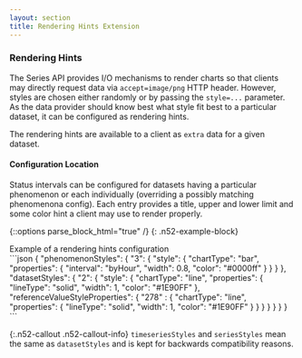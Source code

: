 ```yaml
---
layout: section
title: Rendering Hints Extension
---
```


### Rendering Hints

The Series API provides I/O mechanisms to render charts so that clients may directly request
data via `accept=image/png` HTTP header. However, styles are chosen either randomly or by 
passing the `style=...` parameter. As the data provider should know best what style fit best
to a particular dataset, it can be configured as rendering hints. 


The rendering hints are available to a client as `extra` data for a given dataset. 

#### Configuration Location

Status intervals can be configured for datasets having a particular phenomenon or each individually 
(overriding a possibly matching phenomenona config). Each entry provides a title, upper and lower
limit and some color hint a client may use to render properly.


{::options parse_block_html="true" /}
{: .n52-example-block}
<div>
<div class="btn n52-example-caption n52-example-toggler" type="button" data-toggle="button">
Example of a rendering hints configuration
</div>
```json
{
  "phenomenonStyles": {
    "3": {
      "style": {
        "chartType": "bar",
        "properties": {
          "interval": "byHour",
          "width": 0.8,
          "color": "#0000ff"
        }
      }
    }
  },
  "datasetStyles": {
    "2": {
      "style": {
        "chartType": "line",
        "properties": {
          "lineType": "solid",
          "width": 1,
          "color": "#1E90FF"
        },
        "referenceValueStyleProperties": {
          "278" : {
            "chartType": "line",
            "properties": {
              "lineType": "solid",
              "width": 1,
              "color": "#1E90FF"
            }
          }
        }
      }
    }
  }
}
```
</div>

{:.n52-callout .n52-callout-info}
`timeseriesStyles` and `seriesStyles` mean the same as `datasetStyles` and is kept 
for backwards compatibility reasons.